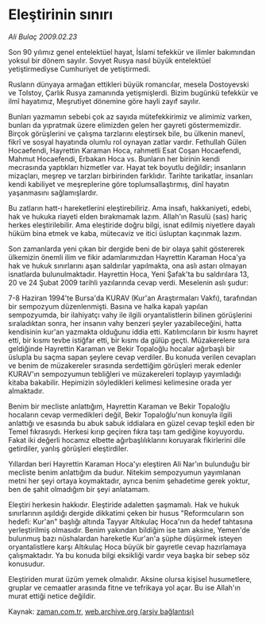 # Eleştirinin sınırı

*Ali Bulaç 2009.02.23*

<tr><td class="metin" colspan="2" style="padding-top: 20px; padding-left: 5px; padding-right: 10px;">Son 90 yılımız genel entelektüel hayat, İslami tefekkür ve ilimler bakımından yoksul bir dönem sayılır. Sovyet Rusya nasıl büyük entelektüel yetiştirmediyse Cumhuriyet de yetiştirmedi.</td></tr><tr><td class="metin" colspan="2" style="padding-top: 20px; padding-left: 5px; padding-right: 10px;"><p>Rusların dünyaya armağan ettikleri büyük romancılar, mesela Dostoyevski ve Tolstoy, Çarlık Rusya zamanında yetişmişlerdi. Bizim bugünkü tefekkür ve ilmî hayatımız, Meşrutiyet dönemine göre hayli zayıf sayılır.
<p> Bunları yazmamın sebebi çok az sayıda mütefekkirimiz ve alimimiz varken, bunları da yıpratmak üzere elimizden gelen her gayreti göstermemizdir. Birçok görüşlerini ve çalışma tarzlarını eleştirsek bile, bu ülkenin manevî, fikrî ve sosyal hayatında olumlu rol oynayan zatlar vardır. Fethullah Gülen Hocaefendi, Hayrettin Karaman Hoca, rahmetli Esat Coşan Hocaefendi, Mahmut Hocaefendi, Erbakan Hoca vs. Bunların her birinin kendi mecrasında yaptıkları hizmetler var. Hayat tek boyutlu değildir; insanların mizaçları, meşrep ve tarzları birbirinden farklıdır. Tarihte tarikatlar, insanları kendi kabiliyet ve meşreplerine göre toplumsallaştırmış, dinî hayatın yaşanmasını sağlamışlardır.
<p> Bu zatların hatt-ı hareketlerini eleştirebiliriz. Ama insafı, hakkaniyeti, edebi, hak ve hukuka riayeti elden bırakmamak lazım. Allah'ın Rasulü (sas) hariç herkes eleştirilebilir. Ama eleştiride doğru bilgi, isnat edilmiş niyetlere dayalı hüküm bina etmek ve kaba, mütecaviz ve itici üsluptan kaçınmak lazım.
<p> Son zamanlarda yeni çıkan bir dergide beni de bir olaya şahit göstererek ülkemizin önemli ilim ve fikir adamlarımızdan Hayrettin Karaman Hoca'ya hak ve hukuk sınırlarını aşan saldırılar yapılmakta, ona aslı astarı olmayan isnatlarda bulunulmaktadır. Hayrettin Hoca, Yeni Şafak'ta bu saldırılara 13, 20 ve 24 Şubat 2009 tarihli yazılarında cevap verdi. Meselenin aslı şudur:
<p> 7-8 Haziran 1994'te Bursa'da KURAV (Kur'an Araştırmaları Vakfı), tarafından bir sempozyum düzenlenmişti. Basına ve halka kapalı yapılan sempozyumda, bir ilahiyatçı vahy ile ilgili oryantalistlerin bilinen görüşlerini sıraladıktan sonra, her insanın vahy benzeri şeyler yazabileceğini, hatta kendisinin kur'an yazmakta olduğunu iddia etti. Katılımcıların bir kısmı hayret etti, bir kısmı tevbe istiğfar etti, bir kısmı da gülüp geçti. Müzakerelere sıra geldiğinde Hayrettin Karaman ve Bekir Topaloğlu hocalar ağırbaşlı bir üslupla bu saçma sapan şeylere cevap verdiler. Bu konuda verilen cevapları ve benim de müzakereler sırasında serdettiğim görüşleri merak edenler KURAV'ın sempozyumun tebliğleri ve müzakereleri toplayıp yayımladığı kitaba bakabilir. Hepimizin söyledikleri kelimesi kelimesine orada yer almaktadır.
<p> Benim bir mecliste anlattığım, Hayrettin Karaman ve Bekir Topaloğlu hocaların cevap vermedikleri değil, Bekir Topaloğlu'nun konuyla ilgili anlattığı ve esasında bu abuk sabuk iddialara en güzel cevap teşkil eden bir Temel fıkrasıydı. Herkesi kırıp geçiren fıkra taşı tam gediğine koyuyordu. Fakat iki değerli hocamız elbette ağırbaşlılıklarını koruyarak fikirlerini dile getirdiler, yanlış görüşleri eleştirdiler.
<p> Yıllardan beri Hayrettin Karaman Hoca'yı eleştiren Ali Nar'ın bulunduğu bir mecliste benim anlattığım da budur. Nitekim sempozyumun yayımlanan metni her şeyi ortaya koymaktadır, ayrıca benim şehadetime gerek yoktur, ben de şahit olmadığım bir şeyi anlatamam.
<p> Eleştiri herkesin hakkıdır. Eleştiride adaletten şaşmamalı. Hak ve hukuk sınırlarının aşıldığı dergide dikkatimi çeken bir husus "Reformcuların son hedefi: Kur'an" başlığı altında Tayyar Altıkulaç Hoca'nın da hedef tahtasına yerleştirilmiş olmasıdır. Benim yakından bildiğim ise tam aksine, Yemen'de bulunmuş bazı nüshalardan hareketle Kur'an'a şüphe düşürmek isteyen oryantalistlere karşı Altıkulaç Hoca büyük bir gayretle cevap hazırlamaya çalışmaktadır. Ya bu konuda bilgi eksikliği vardır veya başka bir sebep söz konusudur.
<p> Eleştiriden murat üzüm yemek olmalıdır. Aksine olursa kişisel husumetlere, gruplar ve cemaatler arasında fitne ve tefrikaya yol açar. Bu ise Allah'ın murat ettiği netice değildir.<br/></p></p></p></p></p></p></p></p></p></td></tr>

Kaynak: [zaman.com.tr](http://zaman.com.tr/yazar.do?yazino=818253), [web.archive.org (arşiv bağlantısı)](http://web.archive.org/web/20090710200637/http://www.zaman.com.tr:80/yazar.do?yazino=818253)

